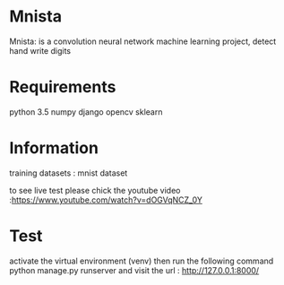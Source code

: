 # Mnista
Mnista: is a convolution neural network machine learning project, detect  hand write digits


# Requirements
python 3.5
numpy
django
opencv
sklearn


# Information
training datasets : mnist dataset

to see live test please chick the youtube video :https://www.youtube.com/watch?v=dOGVqNCZ_0Y

# Test

activate the virtual environment (venv)
then run the following command python manage.py runserver
and visit the url : http://127.0.0.1:8000/
